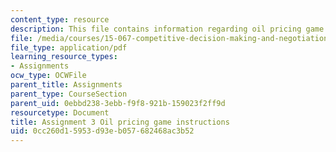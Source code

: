 ```yaml
---
content_type: resource
description: This file contains information regarding oil pricing game instructions.
file: /media/courses/15-067-competitive-decision-making-and-negotiation-spring-2011/0cc260d15953d93eb057682468ac3b52_MIT15_067S11_assgn03instru.pdf
file_type: application/pdf
learning_resource_types:
- Assignments
ocw_type: OCWFile
parent_title: Assignments
parent_type: CourseSection
parent_uid: 0ebbd238-3ebb-f9f8-921b-159023f2ff9d
resourcetype: Document
title: Assignment 3 Oil pricing game instructions
uid: 0cc260d1-5953-d93e-b057-682468ac3b52
---
```

